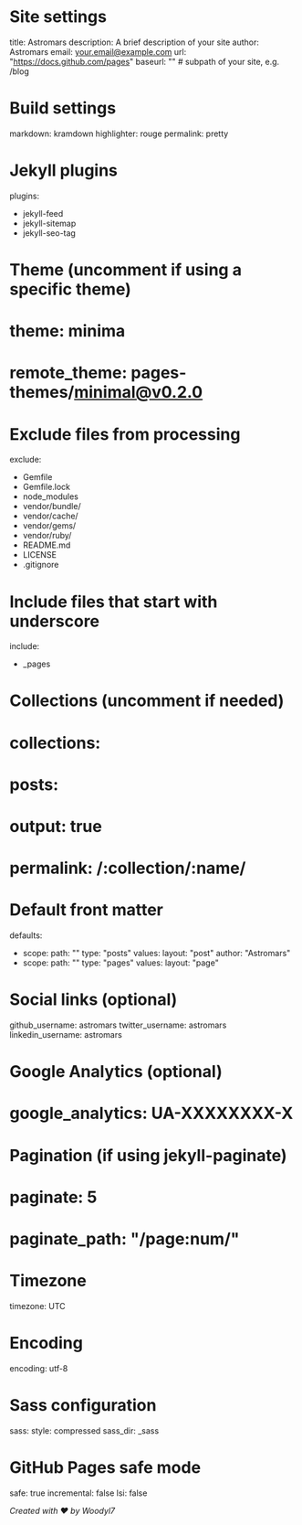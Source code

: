 # Site settings
title: Astromars
description: A brief description of your site
author: Astromars
email: your.email@example.com
url: "https://docs.github.com/pages"
baseurl: "" # subpath of your site, e.g. /blog

# Build settings
markdown: kramdown
highlighter: rouge
permalink: pretty

# Jekyll plugins
plugins:
  - jekyll-feed
  - jekyll-sitemap
  - jekyll-seo-tag

# Theme (uncomment if using a specific theme)
# theme: minima
# remote_theme: pages-themes/minimal@v0.2.0

# Exclude files from processing
exclude:
  - Gemfile
  - Gemfile.lock
  - node_modules
  - vendor/bundle/
  - vendor/cache/
  - vendor/gems/
  - vendor/ruby/
  - README.md
  - LICENSE
  - .gitignore

# Include files that start with underscore
include:
  - _pages

# Collections (uncomment if needed)
# collections:
#   posts:
#     output: true
#     permalink: /:collection/:name/

# Default front matter
defaults:
  - scope:
      path: ""
      type: "posts"
    values:
      layout: "post"
      author: "Astromars"
  - scope:
      path: ""
      type: "pages"
    values:
      layout: "page"

# Social links (optional)
github_username: astromars
twitter_username: astromars
linkedin_username: astromars

# Google Analytics (optional)
# google_analytics: UA-XXXXXXXX-X

# Pagination (if using jekyll-paginate)
# paginate: 5
# paginate_path: "/page:num/"

# Timezone
timezone: UTC

# Encoding
encoding: utf-8

# Sass configuration
sass:
  style: compressed
  sass_dir: _sass

# GitHub Pages safe mode
safe: true
incremental: false
lsi: false

*Created with ❤️ by Woodyl7*
